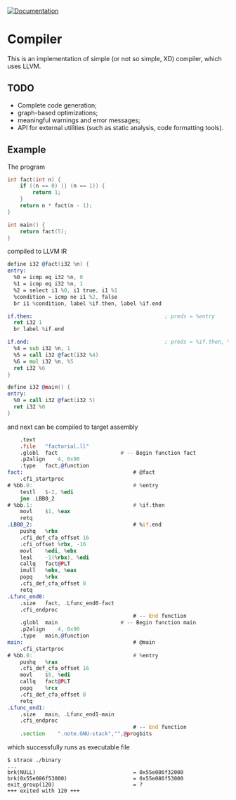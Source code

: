 [![Documentation](https://img.shields.io/badge/docs-doxygen-blue.svg)](https://epoll-reactor.github.io/weak_compiler/index.html)

# Compiler

This is an implementation of simple (or not so simple, XD) compiler,
which uses LLVM.

## TODO
* Complete code generation;
* graph-based optimizations;
* meaningful warnings and error messages;
* API for external utilities (such as static analysis, code formatting tools).

## Example

The program
```c
int fact(int n) {
    if ((n == 0) || (n == 1)) {
        return 1;
    }
    return n * fact(n - 1);
}

int main() {
    return fact(5);
}
```
compiled to LLVM IR
```asm
define i32 @fact(i32 %n) {
entry:
  %0 = icmp eq i32 %n, 0
  %1 = icmp eq i32 %n, 1
  %2 = select i1 %0, i1 true, i1 %1
  %condition = icmp ne i1 %2, false
  br i1 %condition, label %if.then, label %if.end

if.then:                                          ; preds = %entry
  ret i32 1
  br label %if.end

if.end:                                           ; preds = %if.then, %entry
  %4 = sub i32 %n, 1
  %5 = call i32 @fact(i32 %4)
  %6 = mul i32 %n, %5
  ret i32 %6
}

define i32 @main() {
entry:
  %0 = call i32 @fact(i32 5)
  ret i32 %0
}

```
and next can be compiled to target assembly
```asm
	.text
	.file	"factorial.ll"
	.globl	fact                    # -- Begin function fact
	.p2align	4, 0x90
	.type	fact,@function
fact:                                   # @fact
	.cfi_startproc
# %bb.0:                                # %entry
	testl	$-2, %edi
	jne	.LBB0_2
# %bb.1:                                # %if.then
	movl	$1, %eax
	retq
.LBB0_2:                                # %if.end
	pushq	%rbx
	.cfi_def_cfa_offset 16
	.cfi_offset %rbx, -16
	movl	%edi, %ebx
	leal	-1(%rbx), %edi
	callq	fact@PLT
	imull	%ebx, %eax
	popq	%rbx
	.cfi_def_cfa_offset 8
	retq
.Lfunc_end0:
	.size	fact, .Lfunc_end0-fact
	.cfi_endproc
                                        # -- End function
	.globl	main                    # -- Begin function main
	.p2align	4, 0x90
	.type	main,@function
main:                                   # @main
	.cfi_startproc
# %bb.0:                                # %entry
	pushq	%rax
	.cfi_def_cfa_offset 16
	movl	$5, %edi
	callq	fact@PLT
	popq	%rcx
	.cfi_def_cfa_offset 8
	retq
.Lfunc_end1:
	.size	main, .Lfunc_end1-main
	.cfi_endproc
                                        # -- End function
	.section	".note.GNU-stack","",@progbits
```
which successfully runs as executable file
```
$ strace ./binary
...
brk(NULL)                               = 0x55e086f32000
brk(0x55e086f53000)                     = 0x55e086f53000
exit_group(120)                         = ?
+++ exited with 120 +++
```
